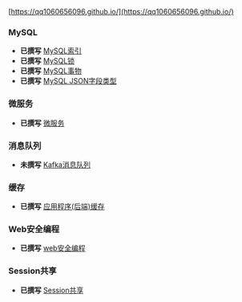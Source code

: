 [https://qq1060656096.github.io/](https://qq1060656096.github.io/)

### MySQL
* **已撰写** [MySQL索引](development/database/mysql/index.md)
* **已撰写** [MySQL锁](development/database/mysql/lock.md)
* **已撰写** [MySQL事物](development/database/mysql/transaction.md)
* **已撰写** [MySQL JSON字段类型](development/database/mysql/field.json.md)

### 微服务
* **已撰写** [微服务](development/microservice/index.md)

### 消息队列
* **未撰写** [Kafka消息队列](development/queue/kafka/index.md)

### 缓存
* **已撰写** [应用程序(后端)缓存](development/cache/index.md)


### Web安全编程
* **已撰写** [web安全编程](development/secure/index.md)

### Session共享
* **已撰写** [Session共享](development/session/index.md)
